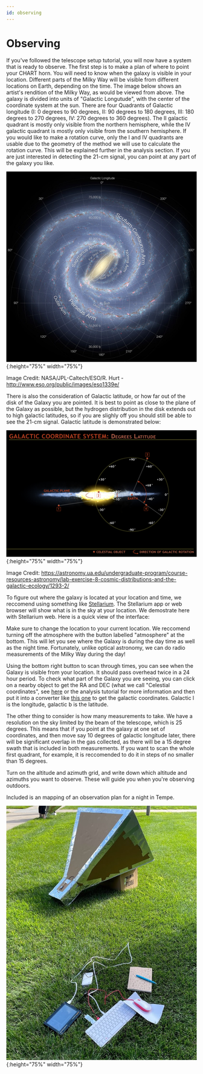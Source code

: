 ```yaml
---
id: observing
---
```

Observing
===

If you've followed the telescope setup tutorial, you will now have a system that is ready to observe. The first step is to make a plan of where to point your CHART horn. You will need to know when the galaxy is visible in your location. Different parts of the Milky Way will be visible from different locations on Earth, depending on the time. The image below shows an artist's rendition of the Milky Way, as would be viewed from above. The galaxy is divided into units of "Galactic Longutude", with the center of the coordinate system at the sun. There are four Quadrants of Galactic longitude (I: 0 degrees to 90 degrees, II: 90 degrees to 180 degrees, III: 180 degrees to 270 degrees, IV: 270 degrees to 360 degrees). The II galactic quadrant is mostly only visible from the northern hemisphere, while the IV galactic quadrant is mostly only visible from the southern hemisphere. If you would like to make a rotation curve, only the I and IV quadrants are usable due to the geometry of the method we will use to calculate the rotation curve. This will be explained further in the analysis section. If you are just interested in detecting the 21-cm signal, you can point at any part of the galaxy you like. 

![MW](assets/artistsrendition.jpg){:height="75%" width="75%"}

Image Credit: NASA/JPL-Caltech/ESO/R. Hurt - http://www.eso.org/public/images/eso1339e/

There is also the consideration of Galactic latitude, or how far out of the disk of the Galaxy you are pointed. It is best to point as close to the plane of the Galaxy as possible, but the hydrogen distribution in the disk extends out to high galactic latitudes, so if you are 
slighly off you should still be able to see the 21-cm signal. Galactic latitude is demonstrated below:

![GL](assets/GL.jpg){:height="75%" width="75%"}

Image Credit: https://astronomy.ua.edu/undergraduate-program/course-resources-astronomy/lab-exercise-8-cosmic-distributions-and-the-galactic-ecology/1293-2/

To figure out where the galaxy is located at your location and time, we reccomend using something like [Stellarium](https://stellarium.org/).
The Stellarium app or web browser will show what is in the sky at your location. We demostrate here with Stellarium web. Here is a quick view of the interface: 

Make sure to change the location to your current location. We reccomend turning off the atmosphere with the button labelled "atmosphere" at the bottom. This will let you see where the Galaxy is during the day time as well as the night time. Fortunately, unlike optical astronomy, we can do radio measurements of the Milky Way during the day! 

Using the bottom right button to scan through times, you can see when the Galaxy is visible from your location. It should pass overhead twice in a 24 hour period. To check what part of the Galaxy you are seeing, you can click on a nearby object to get the RA and DEC (what we call "Celestial coordinates", see [here](https://skyandtelescope.org/astronomy-resources/right-ascension-declination-celestial-coordinates/#:~:text=Like%20cities%2C%20every%20object%20in,as%20the%20object's%20celestial%20coordinates.) or the analysis tutorial for more information and then put it into a converter like [this one](https://www.astrouw.edu.pl/~jskowron/ra-dec/) to get the galactic coordinates. Galactic l is the longitude, galactic b is the latitude. 

The other thing to consider is how many measurements to take. We have a resolution on the sky limited by the beam of the telescope, which is 25 degrees. This means that if you point at the galaxy at one set of coordinates, and then move say 10 degrees of galactic longitude later, there will be significant overlap in the gas collected, as there will be a 15 degree swath that is included in both measurements. If you want to scan the whole first quadrant, for example, it is reccomended to do it in steps of no smaller than 15 degrees. 

Turn on the altitude and azimuth grid, and write down which altitude and azimuths you want to observe. These will guide you when you're observing outdoors. 

Included is an mapping of an observation plan for a night in Tempe.

![setup](assets/setup.jpg){:height="75%" width="75%"}

